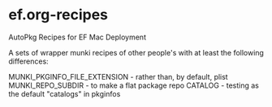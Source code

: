 # ef.org-recipes
AutoPkg Recipes for EF Mac Deployment

A sets of wrapper munki recipes of other people's with at least the following differences:

MUNKI_PKGINFO_FILE_EXTENSION - <empty> rather than, by default, plist
MUNKI_REPO_SUBDIR - <empty> to make a flat package repo
CATALOG - testing as the default "catalogs" in pkginfos
